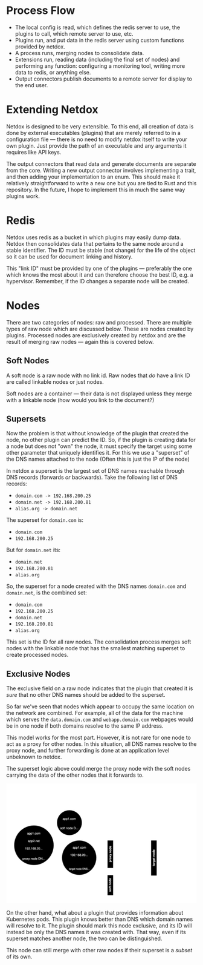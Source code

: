 # Process Flow
+ The local config is read, which defines the redis server to use, the plugins to call, which remote server to use, etc.
+ Plugins run, and put data in the redis server using custom functions provided by netdox. 
+ A process runs, merging nodes to consolidate data.
+ Extensions run, reading data (including the final set of nodes) and performing any function: configuring a monitoring tool, writing more data to redis, or anything else.
+ Output connectors publish documents to a remote server for display to the end user.
  
# Extending Netdox
Netdox is designed to be very extensible. To this end, all creation of data is done by external executables (plugins) that are merely referred to in a configuration file — there is no need to modify netdox itself to write your own plugin. Just provide the path of an executable and any arguments it requires like API keys. 

The output connectors that read data and generate documents are separate from the core. Writing a new output connector involves implementing a trait, and then adding your implementation to an enum. This should make it relatively straightforward to write a new one but you are tied to Rust and this repository. In the future, I hope to implement this in much the same way plugins work.

# Redis
Netdox uses redis as a bucket in which plugins may easily dump data. Netdox then consolidates data that pertains to the same node around a stable identifier.
The ID must be stable (not change) for the life of the object so it can be used for document linking and history.

This "link ID" must be provided by one of the plugins — preferably the one which knows the most about it and can therefore choose the best ID, e.g. a hypervisor. Remember, if the ID changes a separate node will be created.

# Nodes

There are two categories of nodes: raw and processed.
There are multiple types of raw node which are discussed below. These are nodes created by plugins. Processed nodes are exclusively created by netdox and are the result of merging raw nodes — again this is covered below. 

## Soft Nodes

A soft node is a raw node with no link id. Raw nodes that *do* have a link ID are called linkable nodes or just nodes.

Soft nodes are a container — their data is not displayed unless they merge with a linkable node (how would you link to the document?)

## Supersets

Now the problem is that without knowledge of the plugin that created the node, no other plugin can predict the ID. 
So, if the plugin is creating data for a node but does not "own" the node, it must specify the target using some other parameter that uniquely identifies it. For this we use a "superset" of the DNS names attached to the node (Often this is just the IP of the node)

In netdox a superset is the largest set of DNS names reachable through DNS records (forwards *or* backwards). Take the following list of DNS records:
+ `domain.com -> 192.168.200.25`
+ `domain.net -> 192.168.200.81`
+ `alias.org -> domain.net`

The superset for `domain.com` is:
+ `domain.com`
+ `192.168.200.25`

But for `domain.net` its:
+ `domain.net`
+ `192.168.200.81`
+ `alias.org`

So, the superset for a node created with the DNS names `domain.com` and `domain.net`, is the combined set:
+ `domain.com`
+ `192.168.200.25`
+ `domain.net`
+ `192.168.200.81`
+ `alias.org`

This set is the ID for all raw nodes.
The consolidation process merges soft nodes with the linkable node that has the smallest matching superset to create processed nodes.

## Exclusive Nodes

The exclusive field on a raw node indicates that the plugin that created it is *sure* that no other DNS names should be added to the superset.

So far we've seen that nodes which appear to occupy the same location on the network are combined. For example, all of the data for the machine which serves the `data.domain.com` and `webapp.domain.com` webpages would be in one node if both domains resolve to the same IP address.

This model works for the most part.  However, it is not rare for one node to act as a proxy for other nodes. In this situation, all DNS names resolve to the proxy node, and further forwarding is done at an application level unbeknown to netdox.

The superset logic above could merge the proxy node with the soft nodes carrying the data of the other nodes that it forwards to.

![Diagram illustrating the need for the exclusive parameter](/docs/exclusive.svg)

On the other hand, what about a plugin that provides information about Kubernetes pods. This plugin knows better than DNS which domain names will resolve to it. The plugin should mark this node exclusive, and its ID will instead be only the DNS names it was created with. That way, even if its superset matches another node, the two can be distinguished.

This node can still merge with other raw nodes if their superset is a *subset* of its own.
